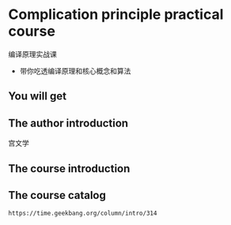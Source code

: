 #  Complication principle practical course

编译原理实战课

+ 带你吃透编译原理和核心概念和算法

## You will get


## The author introduction

宫文学

## The course introduction


## The course catalog


```
https://time.geekbang.org/column/intro/314
```
